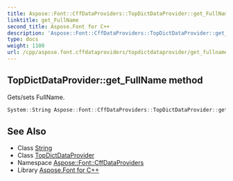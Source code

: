 ```yaml
---
title: Aspose::Font::CffDataProviders::TopDictDataProvider::get_FullName method
linktitle: get_FullName
second_title: Aspose.Font for C++
description: 'Aspose::Font::CffDataProviders::TopDictDataProvider::get_FullName method. Gets/sets FullName in C++.'
type: docs
weight: 1100
url: /cpp/aspose.font.cffdataproviders/topdictdataprovider/get_fullname/
---
```

## TopDictDataProvider::get_FullName method


Gets/sets FullName.

```cpp
System::String Aspose::Font::CffDataProviders::TopDictDataProvider::get_FullName()
```

## See Also

* Class [String](../../../system/string/)
* Class [TopDictDataProvider](../)
* Namespace [Aspose::Font::CffDataProviders](../../)
* Library [Aspose.Font for C++](../../../)
